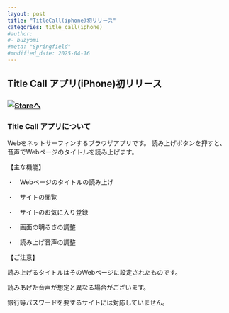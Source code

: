 ```yaml
---
layout: post
title: "TitleCall(iphone)初リリース"
categories: title_call(iphone)
#author:
#- buzyomi
#meta: "Springfield"
#modified_date: 2025-04-16
---
```


[link-3]: https://apple.co/4jAiQKn

## Title Call アプリ(iPhone)初リリース

### [![Storeへ](/assets/title_call/First_1080x1080_jp.png)][link-3]


### Title Call アプリについて

Webをネットサーフィンするブラウザアプリです。
読み上げボタンを押すと、音声でWebページのタイトルを読み上げます。

【主な機能】

・　Webページのタイトルの読み上げ

・　サイトの閲覧

・　サイトのお気に入り登録

・　画面の明るさの調整

・　読み上げ音声の調整

【ご注意】

読み上げるタイトルはそのWebページに設定されたものです。

読みあげた音声が想定と異なる場合がございます。

銀行等パスワードを要するサイトには対応していません。

